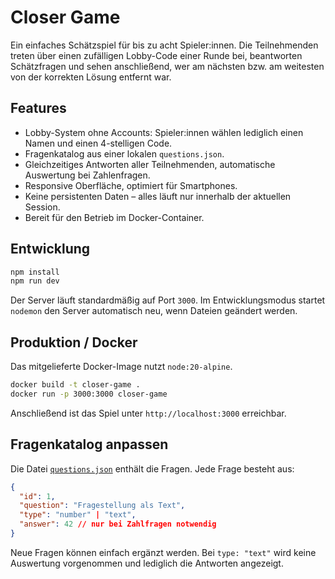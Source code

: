 # Closer Game

Ein einfaches Schätzspiel für bis zu acht Spieler:innen. Die Teilnehmenden treten über einen zufälligen Lobby-Code einer Runde bei, beantworten Schätzfragen und sehen anschließend, wer am nächsten bzw. am weitesten von der korrekten Lösung entfernt war.

## Features

- Lobby-System ohne Accounts: Spieler:innen wählen lediglich einen Namen und einen 4-stelligen Code.
- Fragenkatalog aus einer lokalen `questions.json`.
- Gleichzeitiges Antworten aller Teilnehmenden, automatische Auswertung bei Zahlenfragen.
- Responsive Oberfläche, optimiert für Smartphones.
- Keine persistenten Daten – alles läuft nur innerhalb der aktuellen Session.
- Bereit für den Betrieb im Docker-Container.

## Entwicklung

```bash
npm install
npm run dev
```

Der Server läuft standardmäßig auf Port `3000`. Im Entwicklungsmodus startet `nodemon` den Server automatisch neu, wenn Dateien geändert werden.

## Produktion / Docker

Das mitgelieferte Docker-Image nutzt `node:20-alpine`.

```bash
docker build -t closer-game .
docker run -p 3000:3000 closer-game
```

Anschließend ist das Spiel unter `http://localhost:3000` erreichbar.

## Fragenkatalog anpassen

Die Datei [`questions.json`](./questions.json) enthält die Fragen. Jede Frage besteht aus:

```json
{
  "id": 1,
  "question": "Fragestellung als Text",
  "type": "number" | "text",
  "answer": 42 // nur bei Zahlfragen notwendig
}
```

Neue Fragen können einfach ergänzt werden. Bei `type: "text"` wird keine Auswertung vorgenommen und lediglich die Antworten angezeigt.
